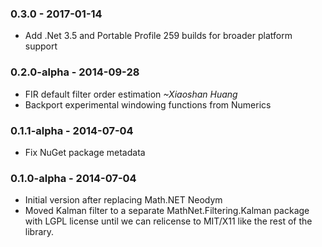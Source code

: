 ### 0.3.0 - 2017-01-14
* Add .Net 3.5 and Portable Profile 259 builds for broader platform support

### 0.2.0-alpha - 2014-09-28
* FIR default filter order estimation *~Xiaoshan Huang*
* Backport experimental windowing functions from Numerics

### 0.1.1-alpha - 2014-07-04
* Fix NuGet package metadata

### 0.1.0-alpha - 2014-07-04
* Initial version after replacing Math.NET Neodym
* Moved Kalman filter to a separate MathNet.Filtering.Kalman package with LGPL license
  until we can relicense to MIT/X11 like the rest of the library.
